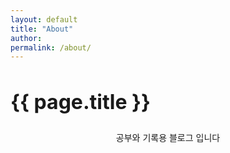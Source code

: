 ```yaml
---
layout: default
title: "About"
author: 
permalink: /about/
---
```

<div class="about">
  <div class="about-header">
    <h2 class="tags-header-title" style="font-size:2rem">{{ page.title }}</h2>
    <div class="tags-header-line"></div>
  </div>
  <div class="about-container" style="text-align: center">
    공부와 기록용 블로그 입니다
  </div>
</div>